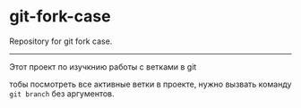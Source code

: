 # git-fork-case
Repository for git fork case.

---

Этот проект по изучкнию работы с ветками в git

тобы посмотреть все активные ветки в проекте, нужно вызвать команду `git branch` без аргументов.  
